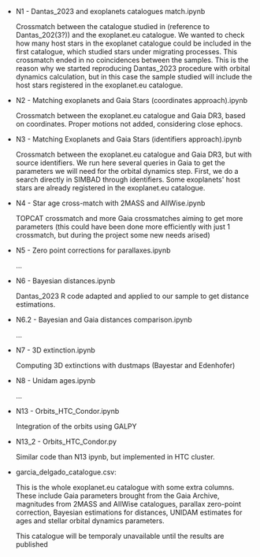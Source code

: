 * N1 - Dantas_2023 and exoplanets catalogues match.ipynb
  
  Crossmatch between the catalogue studied in (reference to Dantas_202(3?)) and the exoplanet.eu catalogue. We wanted to check how many host stars in the exoplanet catalogue could be included in the first catalogue, which studied stars under migrating processes. This crossmatch ended in no coincidences between the samples. This is the reason why we started reproducing Dantas_2023 procedure with orbital dynamics calculation, but in this case the sample studied will include the host stars registered in the exoplanet.eu catalogue.
  
* N2 - Matching exoplanets and Gaia Stars (coordinates approach).ipynb
  
  Crossmatch between the exoplanet.eu catalogue and Gaia DR3, based on coordinates. Proper motions not added, considering close ephocs.
  
* N3 - Matching Exoplanets and Gaia Stars (identifiers approach).ipynb

  Crossmatch between the exoplanet.eu catalogue and Gaia DR3, but with source identifiers. We run here several queries in Gaia to get the parameters we will need for the orbital dynamics step. First, we do a search directly in SIMBAD through identifiers. Some exoplanets' host stars are already registered in the exoplanet.eu catalogue.
  
* N4 - Star age cross-match with 2MASS and AIIWise.ipynb

  TOPCAT crossmatch and more Gaia crossmatches aiming to get more parameters (this could have been done more efficiently with just 1 crossmatch, but during the project some new needs arised)

* N5 - Zero point corrections for parallaxes.ipynb

  ...

* N6 - Bayesian distances.ipynb

  Dantas_2023 R code adapted and applied to our sample to get distance estimations.

* N6.2 - Bayesian and Gaia distances comparison.ipynb

  ...

* N7 - 3D extinction.ipynb

  Computing 3D extinctions with dustmaps (Bayestar and Edenhofer)

* N8 - Unidam ages.ipynb

  ...

* N13 - Orbits_HTC_Condor.ipynb

  Integration of the orbits using GALPY

* N13_2 - Orbits_HTC_Condor.py

  Similar code than N13 ipynb, but implemented in HTC cluster.
  
* garcia_delgado_catalogue.csv:

  This is the whole exoplanet.eu catalogue with some extra columns. These include Gaia parameters brought from the Gaia Archive, magnitudes from 2MASS and AIIWise catalogues, parallax zero-point correction, Bayesian estimations for distances, UNIDAM estimates for ages and stellar orbital dynamics parameters.

  This catalogue will be temporaly unavailable until the results are published
